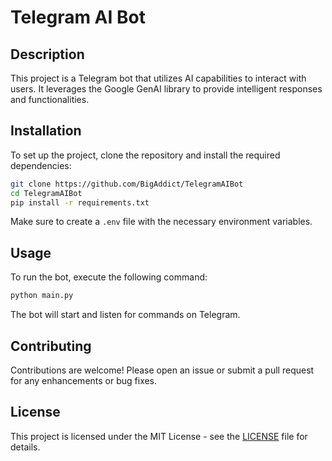 # Telegram AI Bot

## Description
This project is a Telegram bot that utilizes AI capabilities to interact with users. It leverages the Google GenAI library to provide intelligent responses and functionalities.

## Installation
To set up the project, clone the repository and install the required dependencies:

```bash
git clone https://github.com/BigAddict/TelegramAIBot
cd TelegramAIBot
pip install -r requirements.txt
```

Make sure to create a `.env` file with the necessary environment variables.

## Usage
To run the bot, execute the following command:

```bash
python main.py
```

The bot will start and listen for commands on Telegram.

## Contributing
Contributions are welcome! Please open an issue or submit a pull request for any enhancements or bug fixes.

## License
This project is licensed under the MIT License - see the [LICENSE](LICENSE) file for details.
